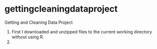 gettingcleaningdataproject
==========================

Getting and Cleaning Data Project

1. First I downloaded and unzipped files to the current working directory without using R.
2.
